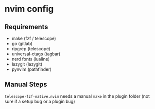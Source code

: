# nvim config

## Requirements

- make (fzf / telescope)
- go (gitlab)
- ripgrep (telescope)
- universal-ctags (tagbar)
- nerd fonts (lualine)
- lazygit (lazygit)
- pynvim (pathfinder)

## Manual Steps

`telescope-fzf-native.nvim` needs a manual `make` in the plugin folder (not sure if a setup bug or a plugin bug)
